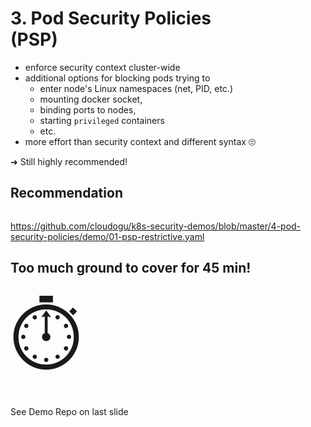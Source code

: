 <!-- .slide: data-background-image="images/subtitle.jpg"  -->
# 3. Pod Security Policies <br/>(PSP) 



* enforce security context cluster-wide   
* additional options for blocking pods trying to
  * enter node's Linux namespaces (net, PID, etc.)
  * mounting docker socket, 
  * binding ports to nodes,
  * starting `privileged` containers
  * etc.
* more effort than security context and different syntax  🙄 
  
➜ Still highly recommended!



## Recommendation


<a href="https://github.com/cloudogu/k8s-security-demos/blob/master/4-pod-security-policies/demo/01-psp-restrictive.yaml"><img data-src="images/psp.png" width="80%" style="filter: blur(2px);-webkit-filter: blur(2px);"/></a>

<i class='fab fa-github'></i> https://github.com/cloudogu/k8s-security-demos/blob/master/4-pod-security-policies/demo/01-psp-restrictive.yaml



<!-- .slide: style="text-align: center;"  -->
## Too much ground to cover for 45 min!
<div style="font-size: 800%">
⏱️
</div>
See Demo Repo on last slide